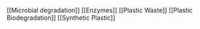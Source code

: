[[Microbial degradation]]
[[Enzymes]]
[[Plastic Waste]]
[[Plastic Biodegradation]]
[[Synthetic Plastic]]
